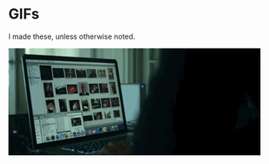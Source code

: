 GIFs
====

I made these, unless otherwise noted. 

<img src="https://github.com/leahbannon/GIFs/blob/master/theyousuckatcomputerslook.gif?raw=true">
